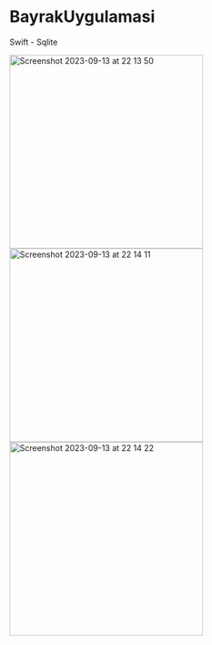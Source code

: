 # BayrakUygulamasi
Swift - Sqlite

<img width="340" alt="Screenshot 2023-09-13 at 22 13 50" src="https://github.com/enesgumus/BayrakUygulamasi/assets/80697341/7763939c-ef41-417e-9106-7e4626d941c4">

<img width="340" alt="Screenshot 2023-09-13 at 22 14 11" src="https://github.com/enesgumus/BayrakUygulamasi/assets/80697341/0fcead66-7181-4e7a-ac07-69c6eb4a0cc8">

<img width="340" alt="Screenshot 2023-09-13 at 22 14 22" src="https://github.com/enesgumus/BayrakUygulamasi/assets/80697341/a86c2377-08f7-42e6-a576-7cb4568aa270">


